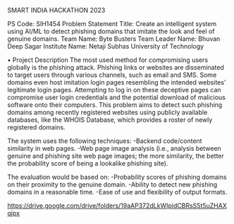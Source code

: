 SMART INDIA HACKATHON 2023

PS Code: SIH1454
Problem Statement Title: Create an intelligent system using AI/ML to detect phishing domains that imitate the look and feel of genuine domains.
Team Name: Byte Busters
Team Leader Name: Bhuvan Deep Sagar Institute Name: Netaji Subhas University of Technology

 •
Project Description
The most used method for compromising users globally is the phishing attack. Phishing links or websites are disseminated to target users through various channels, such as email and SMS. Some domains even host imitation login pages resembling the intended websites' legitimate login pages. Attempting to log in on these deceptive pages can compromise user login credentials and the potential download of malicious software onto their computers. This problem aims to detect such phishing domains among recently registered websites using publicly available databases, like the WHOIS Database, which provides a roster of newly registered domains.

The system uses the following techniques: 
-Backend code/content similarity in web pages.
-Web page image analysis (i.e., analysis between genuine and phishing site web page images; the more similarity, the better the probability score of being a lookalike phishing site).

The evaluation would be based on:
-Probability scores of phishing domains on their proximity to the genuine domain.
-Ability to detect new phishing domains in a reasonable time.
-Ease of use and flexibility of output formats.

https://drive.google.com/drive/folders/19aAP372dLkWIpidCBRsS5t5uZHAXqjpx
